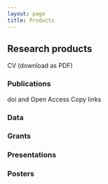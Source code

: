 ```yaml
---
layout: page
title: Products
---
```


## Research products
CV (download as PDF)

### Publications

doi and Open Access Copy links

### Data

### Grants

### Presentations

### Posters